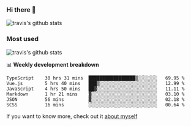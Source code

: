 ### Hi there 👋

<!--
**HondryTravis/HondryTravis** is a ✨ _special_ ✨ repository because its `README.md` (this file) appears on your GitHub profile.

Here are some ideas to get you started:

- 🔭 I’m currently working on ...
- 🌱 I’m currently learning ...
- 👯 I’m looking to collaborate on ...
- 🤔 I’m looking for help with ...
- 💬 Ask me about ...
- 📫 How to reach me: ...
- 😄 Pronouns: ...
- ⚡ Fun fact: ...
-->

![travis's github stats](https://github-readme-stats.vercel.app/api?username=HondryTravis&hide=stars)
### Most used
![travis's github stats](https://github-readme-stats.anuraghazra1.vercel.app/api/top-langs/?username=HondryTravis&layout=compact&hide_title=true)

📊 **Weekly development breakdown**

<!--START_SECTION:waka-->

```text
TypeScript    30 hrs 31 mins  █████████████████▒░░░░░░░   69.95 %
Vue.js        5 hrs 40 mins   ███▒░░░░░░░░░░░░░░░░░░░░░   12.99 %
JavaScript    4 hrs 50 mins   ██▓░░░░░░░░░░░░░░░░░░░░░░   11.11 %
Markdown      1 hr 21 mins    ▓░░░░░░░░░░░░░░░░░░░░░░░░   03.10 %
JSON          56 mins         ▓░░░░░░░░░░░░░░░░░░░░░░░░   02.18 %
SCSS          16 mins         ░░░░░░░░░░░░░░░░░░░░░░░░░   00.64 %
```

<!--END_SECTION:waka-->

If you want to know more, check out it [about myself](https://hondrytravis.github.io/)
